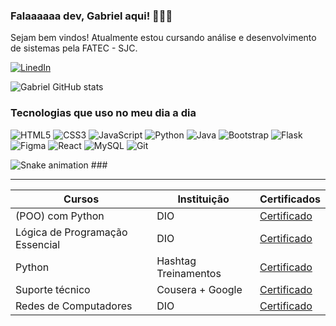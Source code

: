 ### Falaaaaaa dev, Gabriel aqui! 🙋🏻‍♂️

Sejam bem vindos! Atualmente estou cursando análise e desenvolvimento de sistemas pela FATEC - SJC.

[![LinedIn](https://img.shields.io/badge/LinkedIn-0077B5?style=for-the-badge&logo=linkedin&logoColor=white)](https://www.linkedin.com/in/gabriel-silva--cs/)


![Gabriel GitHub stats](https://github-readme-stats.vercel.app/api?username=gabrielfelip&show_icons=true&theme=tokyonight)

### Tecnologias que uso no meu dia a dia

![HTML5](https://img.shields.io/badge/HTML5-E34F26?style=for-the-badge&logo=html5&logoColor=white)
![CSS3](https://img.shields.io/badge/CSS3-1572B6?style=for-the-badge&logo=css3&logoColor=white)
![JavaScript](https://img.shields.io/badge/JavaScript-F7DF1E?style=for-the-badge&logo=javascript&logoColor=black)
![Python](https://img.shields.io/badge/python-3670A0?style=for-the-badge&logo=python&logoColor=ffdd54)
![Java](https://img.shields.io/badge/java-%23ED8B00.svg?style=for-the-badge&logo=openjdk&logoColor=white)
![Bootstrap](https://img.shields.io/badge/-boostrap-0D1117?style=for-the-badge&logo=bootstrap&labelColor=0D1117)
![Flask](https://img.shields.io/badge/flask-%23000.svg?style=for-the-badge&logo=flask&logoColor=white)
![Figma](https://img.shields.io/badge/Figma-696969?style=for-the-badge&logo=figma&logoColor=figma)
![React](https://img.shields.io/badge/React-20232A?style=for-the-badge&logo=react&logoColor=61DAFB)
![MySQL](https://img.shields.io/badge/MySQL-00000F?style=for-the-badge&logo=mysql&logoColor=white)
![Git](https://img.shields.io/badge/GIT-E44C30?style=for-the-badge&logo=git&logoColor=white)


<img src="https://raw.githubusercontent.com/gabrielfelip/gabrielfelip/output/snake.svg" alt="Snake animation" />
###


-----
| Cursos | Instituição | Certificados |
| -------|-------------|--------------|
| (POO) com Python | DIO | [Certificado](https://hermes.dio.me/certificates/JN0ZQMAL.pdf)
| Lógica de Programação Essencial | DIO | [Certificado](https://hermes.dio.me/certificates/TZZ2PK87.pdf)
| Python | Hashtag Treinamentos | [Certificado](https://dlp.hashtagtreinamentos.com/certificado/download)
| Suporte técnico | Cousera + Google | [Certificado](https://www.coursera.org/account/accomplishments/verify/CDJRXJDQN2GV)
| Redes de Computadores | DIO | [Certificado](https://hermes.dio.me/certificates/TXNSYJSU.pdf)




